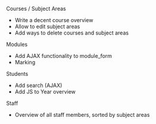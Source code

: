 Courses / Subject Areas

+ Write a decent course overview
+ Allow to edit subject areas
+ Add ways to delete courses and subject areas

Modules

+ Add AJAX functionality to module_form
+ Marking

Students

+ Add search (AJAX)
+ Add JS to Year overview


Staff

+ Overview of all staff members, sorted by subject areas
